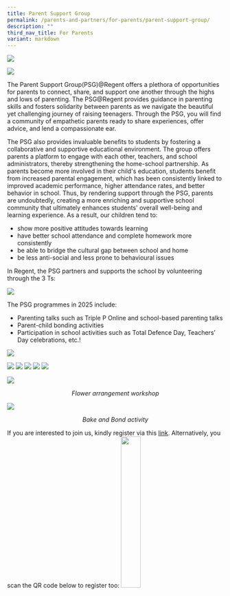 ```yaml
---
title: Parent Support Group
permalink: /parents-and-partners/for-parents/parent-support-group/
description: ""
third_nav_title: For Parents
variant: markdown
---
```

![](/images/For%20Parents/PSG-1024x206.png)

![](/images/For%20Parents/PSG_EXCO_2024_2025.png)

The Parent Support Group(PSG)@Regent offers a plethora of opportunities for parents to connect, share, and support one another through the highs and lows of parenting. The PSG@Regent provides guidance in parenting skills and fosters solidarity between parents as we navigate the beautiful yet challenging journey of raising teenagers. Through the PSG, you will find a community of empathetic parents ready to share experiences, offer advice, and lend a compassionate ear. 

The PSG also provides invaluable benefits to students by fostering a collaborative and supportive educational environment. The group offers parents a platform to engage with each other, teachers, and school administrators, thereby strengthening the home-school partnership. As parents become more involved in their child's education, students benefit from increased parental engagement, which has been consistently linked to improved academic performance, higher attendance rates, and better behavior in school. Thus, by rendering support through the PSG, parents are undoubtedly, creating a more enriching and supportive school community that ultimately enhances students' overall well-being and learning experience. As a result, our children tend to:
* show more positive attitudes towards learning
* have better school attendance and complete homework more consistently 
* be able to bridge the cultural gap between school and home 
* be less anti-social and less prone to behavioural issues

In Regent, the PSG partners and supports the school by volunteering through the 3 Ts:

![](/images/For%20Parents/PSG2024_1.png)

The PSG programmes in 2025 include:
* Parenting talks such as Triple P Online and school-based parenting talks
* Parent-child bonding activities 
* Participation in school activities such as Total Defence Day,  Teachers’ Day celebrations, etc.!

![](/images/For%20Parents/PSG2025_1.jpg)

![](/images/For%20Parents/PSG2025_2.jpg)
![](/images/For%20Parents/PSG2025_3.jpg)
![](/images/For%20Parents/PSG2025_4.jpg)
![](/images/School%20Events/PSG/ParentChildBonding2025_1.jpg)
![](/images/For%20Parents/PSG2025_5.jpg)

![](/images/For%20Parents/PSG2024_2.jpg)
<center><i>Flower arrangement workshop</i></center>

![](/images/For%20Parents/PSG2024_3.png)
<center><i>Bake and Bond activity</i></center>

If you are interested to join us, kindly register via this [link](https://forms.gle/osqwqBwsAHDpzpsW7). Alternatively, you scan the QR code below to register too:
<img src="/images/For%20Parents/PSG_QRCode.png" style="width:30%">
